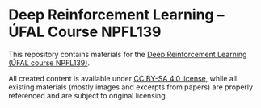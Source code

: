 # Deep Reinforcement Learning – ÚFAL Course NPFL139

This repository contains materials for the
[Deep Reinforcement Learning (ÚFAL course NPFL139)](http://ufal.mff.cuni.cz/courses/npfl139).

All created content is available under
[CC BY-SA 4.0 license](https://creativecommons.org/licenses/by-sa/4.0/),
while all existing materials (mostly images and excerpts from papers) are
properly referenced and are subject to original licensing.
